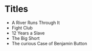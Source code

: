 # Titles

* A River Runs Through It
* Fight Club
* 12 Years a Slave
* The Big Short
* The curious Case of Benjamin Button
